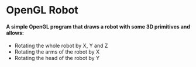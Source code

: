 # OpenGL Robot

#### A simple OpenGL program that draws a robot with some 3D primitives and allows:
- Rotating the whole robot by X, Y and Z
- Rotating the arms of the robot by X
- Rotating the head of the robot by Y
